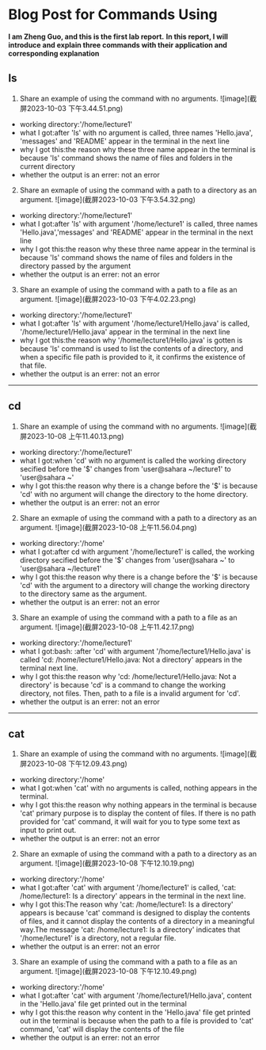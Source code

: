 # Blog Post for Commands Using 
**I am Zheng Guo, and this is the first lab report.**
**In this report, I will introduce and explain three commands with their application and corresponding explanation**
## ls
1. Share an example of using the command with no arguments.
![image](截屏2023-10-03 下午3.44.51.png)
* working directory:'/home/lecture1'
* what I got:after 'ls' with no argument is called, three names 'Hello.java', 'messages' and 'README' appear in the terminal in the next line
* why I got this:the reason why these three name appear in the terminal is because 'ls' command shows the name of files and folders in the current directory
* whether the output is an errer: not an error
2. Share an exmaple of using the command with a path to a directory as an argument.
![image](截屏2023-10-03 下午3.54.32.png)
* working directory:'/home/lecture1'
* what I got:after 'ls' with argument '/home/lecture1' is called, three names 'Hello.java','messages' and 'README' appear in the terminal in the next line
* why I got this:the reason why these three name appear in the terminal is because 'ls' command shows the name of files and folders in the directory passed by the argument
* whether the output is an errer: not an error
3. Share an example of using the command with a path to a file as an argument.
![image](截屏2023-10-03 下午4.02.23.png)
* working directory:'/home/lecture1'
* what I got:after 'ls' with argument '/home/lecture1/Hello.java' is called, '/home/lecture1/Hello.java' appear in the terminal in the next line
* why I got this:the reason why '/home/lecture1/Hello.java' is gotten is because 'ls' command is used to list the contents of a directory, and when a specific file path is provided to it, it confirms the existence of that file.
* whether the output is an errer: not an error

---
## cd
1. Share an example of using the command with no arguments.
![image](截屏2023-10-08 上午11.40.13.png)
* working directory:'/home/lecture1'
* what I got:when 'cd' with no argument is called the working directory secified before the '$' changes from 'user@sahara ~/lecture1' to 'user@sahara ~'
* why I got this:the reason why there is a change before the '$' is because 'cd' with no argument will change the directory to the home directory. 
* whether the output is an errer: not an error
2. Share an exmaple of using the command with a path to a directory as an argument.
![image](截屏2023-10-08 上午11.56.04.png)
* working directory:'/home'
* what I got:after cd with argument '/home/lecture1' is called, the working directory secified before the '$' changes from 'user@sahara ~' to  'user@sahara ~/lecture1'
* why I got this:the reason why there is a change before the '$' is because 'cd' with the argument to a directory will change the working directory to the directory same as the argument. 
* whether the output is an errer: not an error
3. Share an example of using the command with a path to a file as an argument.
![image](截屏2023-10-08 上午11.42.17.png)
* working directory:'/home/lecture1'
* what I got:bash: :after 'cd' with argument '/home/lecture1/Hello.java' is called 'cd: /home/lecture1/Hello.java: Not a directory' appears in the terminal next line.
* why I got this:the reason why 'cd: /home/lecture1/Hello.java: Not a directory' is because 'cd' is a command to change the working directory, not files. Then, path to a file is a invalid argument for 'cd'.
* whether the output is an errer: not an error

---
## cat
1. Share an example of using the command with no arguments.
![image](截屏2023-10-08 下午12.09.43.png)
* working directory:'/home'
* what I got:when 'cat' with no arguments is called, nothing appears in the terminal.
* why I got this:the reason why nothing appears in the terminal is because 'cat' primary purpose is to display the content of files. If there is no path provided for 'cat' command, it will wait for you to type some text as input to print out. 
* whether the output is an errer: not an error
2. Share an exmaple of using the command with a path to a directory as an argument.
![image](截屏2023-10-08 下午12.10.19.png)
* working directory:'/home'
* what I got:after 'cat' with argument '/home/lecture1' is called, 'cat: /home/lecture1: Is a directory' appears in the terminal in the next line. 
* why I got this:The reason why 'cat: /home/lecture1: Is a directory' appears is because 'cat' command is designed to display the contents of files, and it cannot display the contents of a directory in a meaningful way.The message 'cat: /home/lecture1: Is a directory' indicates that '/home/lecture1' is a directory, not a regular file. 
* whether the output is an errer: not an error
3. Share an example of using the command with a path to a file as an argument.
![image](截屏2023-10-08 下午12.10.49.png)
* working directory:'/home'
* what I got:after 'cat' with argument '/home/lecture1/Hello.java', content in the 'Hello.java' file get printed out in the terminal
* why I got this:the reason why content in the 'Hello.java' file get printed out in the terminal is because when the path to a file is provided to 'cat' command, 'cat' will display the contents of the file
* whether the output is an errer: not an error
